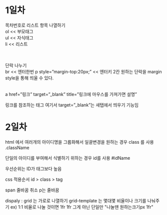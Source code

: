 <h1>1일차</h1> <p>
목차번호로 리스트 항목 나열하기 <br>
<table>
ol << 부모태그 <br>
ul << 자식태그 <br>
li  << 리스트
<table>
<table>
단락 나누기 <br>
br << 엔터한번
p style=”margin-top:20px;” << 엔터키 2칸 원하는 단락을 margin style을 통해 띄울 수 있다.
</table>
<p>a href=”링크” target=”_blank” title=”링크에 마우스를 가져가면 설명”</p>
링크를 참조하는 태그 여기서 target=”_blank”는 새탭에서 띄우기 기능임
</p>
  <h1>2일차</h1> <p>
<p>html 에서 여러개의 아이디명을 그룹화해서 일괄변경을 원하는 경우
class 를 사용 .className</p>
<p>단일의 아이디를 부여해서 식별하기 위하는 경우
id를 사용 #idName</p>
<p>우선순위는 ID가 태그보다 높음 </p>
<p>css 적용순서
id &gt; class &gt; tag</p>
<p>span 줄바꿈 취소
p는 줄바꿈</p>
<p>dispaly : grid 는 가로로 나열하기
grid-template 는 몇대몇 비율이나 크기를 나눠주기
ex) 1:1 비율로 나눌 것이면 1fr 1fr 그게 아닌 단일만 &quot;나눌땐 원하는크기px 1fr&quot;</p>

</p>
